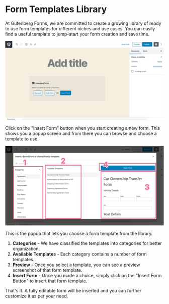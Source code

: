# Form Templates Library

At Gutenberg Forms, we are committed to create a growing library of ready to use form templates for different niches and use cases. You can easily find a useful template to jump-start your form creation and save time.

![](../.gitbook/assets/image-2020-06-17-at-4.47.17-pm%20%282%29.png)

Click on the "Insert Form" button when you start creating a new form. This shows you a popup screen and from there you can browse and choose a template to use. 

![Form Templates Library](../.gitbook/assets/image-2020-06-17-at-4.52.05-pm.png)

This is the popup that lets you choose a form template from the library.

1. **Categories** - We have classified the templates into categories for better organization. 
2. **Available Templates** - Each category contains a number of form templates.
3. **Preview** - Once you select a template, you can see a preview screenshot of that form template. 
4. **Insert Form** - Once you made a choice, simply click on the "Insert Form Button" to insert that form template.

That's it. A fully editable form will be inserted and you can further customize it as per your need.

